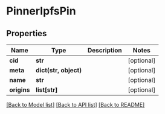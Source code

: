 # PinnerIpfsPin

## Properties
Name | Type | Description | Notes
------------ | ------------- | ------------- | -------------
**cid** | **str** |  | [optional] 
**meta** | **dict(str, object)** |  | [optional] 
**name** | **str** |  | [optional] 
**origins** | **list[str]** |  | [optional] 

[[Back to Model list]](../README.md#documentation-for-models) [[Back to API list]](../README.md#documentation-for-api-endpoints) [[Back to README]](../README.md)

